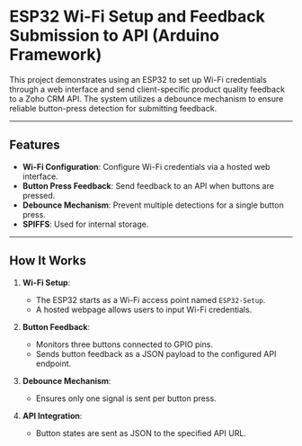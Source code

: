 # ESP32 Wi-Fi Setup and Feedback Submission to API (Arduino Framework)

This project demonstrates using an ESP32 to set up Wi-Fi credentials through a web interface and send client-specific product quality feedback to a Zoho CRM API. The system utilizes a debounce mechanism to ensure reliable button-press detection for submitting feedback.

---

## Features

- **Wi-Fi Configuration**: Configure Wi-Fi credentials via a hosted web interface.
- **Button Press Feedback**: Send feedback to an API when buttons are pressed.
- **Debounce Mechanism**: Prevent multiple detections for a single button press.
- **SPIFFS**: Used for internal storage.

---

## How It Works

1. **Wi-Fi Setup**:

   - The ESP32 starts as a Wi-Fi access point named `ESP32-Setup`.
   - A hosted webpage allows users to input Wi-Fi credentials.

2. **Button Feedback**:

   - Monitors three buttons connected to GPIO pins.
   - Sends button feedback as a JSON payload to the configured API endpoint.

3. **Debounce Mechanism**:

   - Ensures only one signal is sent per button press.

4. **API Integration**:
   - Button states are sent as JSON to the specified API URL.
